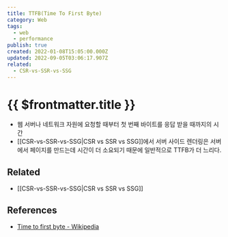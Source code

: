 ```yaml
---
title: TTFB(Time To First Byte)
category: Web
tags:
  - web
  - performance
publish: true
created: 2022-01-08T15:05:00.000Z
updated: 2022-09-05T03:06:17.907Z
related:
  - CSR-vs-SSR-vs-SSG
---
```


# {{ $frontmatter.title }}

- 웹 서버나 네트워크 자원에 요청할 때부터 첫 번째 바이트를 응답 받을 때까지의 시간
- [[CSR-vs-SSR-vs-SSG|CSR vs SSR vs SSG]]에서 서버 사이드 렌더링은 서버에서 페이지를 만드는데 시간이 더 소요되기 때문에 일반적으로 TTFB가 더 느리다.

## Related

- [[CSR-vs-SSR-vs-SSG|CSR vs SSR vs SSG]]

## References

- [Time to first byte - Wikipedia](https://en.wikipedia.org/wiki/Time_to_first_byte)
